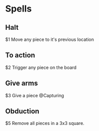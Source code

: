 # Spells

## Halt

$1
Move any piece to it's previous location

## To action

$2
Trigger any piece on the board

## Give arms

$3
Give a piece @Capturing

## Obduction

$5
Remove all pieces in a 3x3 square.
